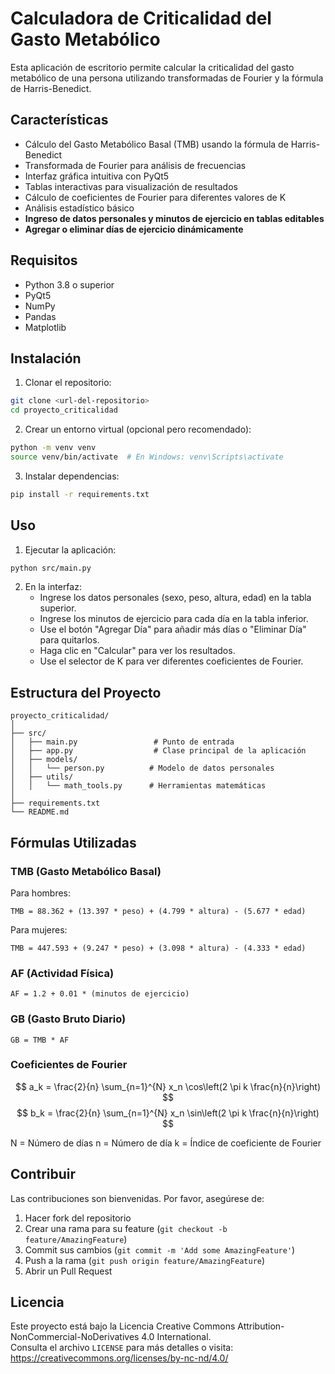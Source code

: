 # Calculadora de Criticalidad del Gasto Metabólico

Esta aplicación de escritorio permite calcular la criticalidad del gasto metabólico de una persona utilizando transformadas de Fourier y la fórmula de Harris-Benedict.

## Características

- Cálculo del Gasto Metabólico Basal (TMB) usando la fórmula de Harris-Benedict
- Transformada de Fourier para análisis de frecuencias
- Interfaz gráfica intuitiva con PyQt5
- Tablas interactivas para visualización de resultados
- Cálculo de coeficientes de Fourier para diferentes valores de K
- Análisis estadístico básico
- **Ingreso de datos personales y minutos de ejercicio en tablas editables**
- **Agregar o eliminar días de ejercicio dinámicamente**

## Requisitos

- Python 3.8 o superior
- PyQt5
- NumPy
- Pandas
- Matplotlib

## Instalación

1. Clonar el repositorio:
```bash
git clone <url-del-repositorio>
cd proyecto_criticalidad
```

2. Crear un entorno virtual (opcional pero recomendado):
```bash
python -m venv venv
source venv/bin/activate  # En Windows: venv\Scripts\activate
```

3. Instalar dependencias:
```bash
pip install -r requirements.txt
```

## Uso

1. Ejecutar la aplicación:
```bash
python src/main.py
```

2. En la interfaz:
   - Ingrese los datos personales (sexo, peso, altura, edad) en la tabla superior.
   - Ingrese los minutos de ejercicio para cada día en la tabla inferior.
   - Use el botón "Agregar Día" para añadir más días o "Eliminar Día" para quitarlos.
   - Haga clic en "Calcular" para ver los resultados.
   - Use el selector de K para ver diferentes coeficientes de Fourier.

## Estructura del Proyecto

```
proyecto_criticalidad/
│
├── src/
│   ├── main.py                 # Punto de entrada
│   ├── app.py                  # Clase principal de la aplicación
│   ├── models/
│   │   └── person.py          # Modelo de datos personales
│   ├── utils/
│   │   └── math_tools.py      # Herramientas matemáticas
│
├── requirements.txt
└── README.md
```

## Fórmulas Utilizadas

### TMB (Gasto Metabólico Basal)

Para hombres:
```
TMB = 88.362 + (13.397 * peso) + (4.799 * altura) - (5.677 * edad)
```

Para mujeres:
```
TMB = 447.593 + (9.247 * peso) + (3.098 * altura) - (4.333 * edad)
```

### AF (Actividad Física)
```
AF = 1.2 + 0.01 * (minutos de ejercicio)
```

### GB (Gasto Bruto Diario)
```
GB = TMB * AF
```

### Coeficientes de Fourier

$$
a_k = \frac{2}{n} \sum_{n=1}^{N} x_n \cos\left(2 \pi k \frac{n}{n}\right)
$$
$$
b_k = \frac{2}{n} \sum_{n=1}^{N} x_n \sin\left(2 \pi k \frac{n}{n}\right)
$$

N = Número de días
n = Número de día
k = Índice de coeficiente de Fourier


## Contribuir

Las contribuciones son bienvenidas. Por favor, asegúrese de:

1. Hacer fork del repositorio
2. Crear una rama para su feature (`git checkout -b feature/AmazingFeature`)
3. Commit sus cambios (`git commit -m 'Add some AmazingFeature'`)
4. Push a la rama (`git push origin feature/AmazingFeature`)
5. Abrir un Pull Request

## Licencia

Este proyecto está bajo la Licencia Creative Commons Attribution-NonCommercial-NoDerivatives 4.0 International.  
Consulta el archivo `LICENSE` para más detalles o visita:  
https://creativecommons.org/licenses/by-nc-nd/4.0/ 